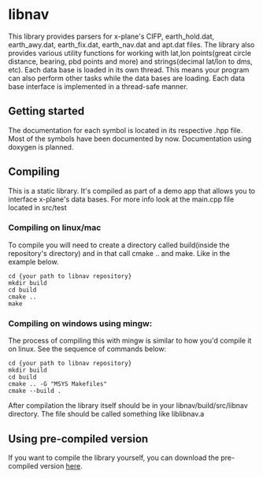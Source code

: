 # libnav

This library provides parsers for x-plane's CIFP, earth_hold.dat, earth_awy.dat, earth_fix.dat, earth_nav.dat and apt.dat files. The library also provides various utility functions for working with lat,lon points(great circle distance, bearing, pbd points and more) and strings(decimal lat/lon to dms, etc). Each data base is loaded in its own thread. This means your program can also perform other tasks while the data bases are loading. Each data base interface is implemented in a thread-safe manner.

## Getting started

The documentation for each symbol is located in its respective .hpp file. Most of the symbols have been documented by now. Documentation using doxygen is planned.

## Compiling

This is a static library. It's compiled as part of a demo app that allows you to interface x-plane's data bases. For more info look at the main.cpp file located in src/test
### Compiling on linux/mac
To compile you will need to create a directory called build(inside the repository's directory) and in that call cmake .. and make. Like in the example below.
```text
cd {your path to libnav repository}
mkdir build
cd build
cmake ..
make
```
### Compiling on windows using mingw:
The process of compiling this with mingw is similar to how you'd compile it on linux. See the sequence of commands below:
```text
cd {your path to libnav repository}
mkdir build
cd build
cmake .. -G "MSYS Makefiles"
cmake --build .
```
After compilation the library itself should be in your libnav/build/src/libnav directory. The file should be called something like liblibnav.a

## Using pre-compiled version
If you want to compile the library yourself, you can download the pre-compiled version [here](https://github.com/BRUHegg/libnav-redist/).
